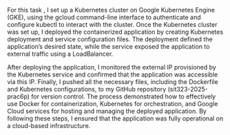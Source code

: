 For this task , I set up a Kubernetes cluster on Google Kubernetes Engine (GKE), using the gcloud command-line interface to authenticate and configure kubectl to interact with the cluster. Once the Kubernetes cluster was set up, I deployed the containerized application by creating Kubernetes deployment and service configuration files. The deployment defined the application’s desired state, while the service exposed the application to external traffic using a LoadBalancer.

After deploying the application, I monitored the external IP provisioned by the Kubernetes service and confirmed that the application was accessible via this IP. Finally, I pushed all the necessary files, including the Dockerfile and Kubernetes configurations, to my GitHub repository (sit323-2025-prac6p) for version control. The process demonstrated how to effectively use Docker for containerization, Kubernetes for orchestration, and Google Cloud services for hosting and managing the deployed application. By following these steps, I ensured that the application was fully operational on a cloud-based infrastructure.
